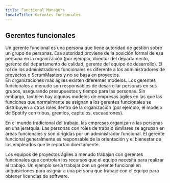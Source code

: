 ```yaml
---
title: Functional Managers
localeTitle: Gerentes funcionales
---
```

## Gerentes funcionales

Un gerente funcional es una persona que tiene autoridad de gestión sobre un grupo de personas. Esa autoridad proviene de la posición formal de esa persona en la organización (por ejemplo, director del departamento, gerente del departamento de calidad, gerente del equipo de desarrollo). El rol de los administradores funcionales es diferente a los administradores de proyectos o ScrumMasters y no se basa en proyectos.  
En organizaciones más ágiles existen diferentes modelos. Los gerentes funcionales a menudo son responsables de desarrollar personas en sus grupos, asegurando presupuestos y tiempo para las personas. Sin embargo, también hay algunos modelos de empresas ágiles en las que las funciones que normalmente se asignan a los gerentes funcionales se distribuyen a otros roles dentro de la organización (por ejemplo, el modelo de Spotify con tribus, gremios, capítulos, escuadrones).

En el mundo tradicional del trabajo, las empresas organizan a las personas en una jerarquía. Las personas con roles de trabajo similares se agrupan en áreas funcionales y son dirigidas por un administrador funcional. El gerente funcional generalmente es responsable de la orientación y el bienestar de los empleados que le reportan directamente.

Los equipos de proyectos ágiles a menudo trabajan con gerentes funcionales que controlan los recursos que el equipo necesita para realizar el trabajo. Un ejemplo sería trabajar con un gerente funcional en adquisiciones para asignar a una persona que trabaje con el equipo para obtener licencias de software.